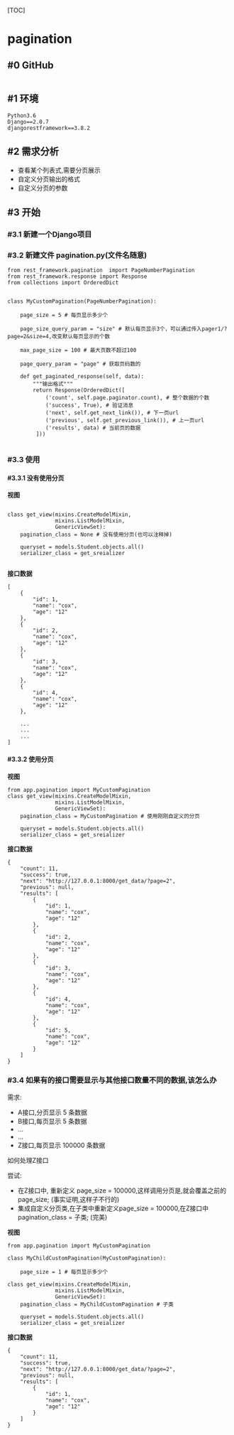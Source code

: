 [TOC]


# pagination

## #0 GitHub

```

```

## #1 环境

```
Python3.6
Django==2.0.7
djangorestframework==3.8.2
```


## #2 需求分析
- 查看某个列表式,需要分页展示
- 自定义分页输出的格式
- 自定义分页的参数

## #3 开始

### #3.1 新建一个Django项目
### #3.2 新建文件 pagination.py(文件名随意)

```
from rest_framework.pagination  import PageNumberPagination
from rest_framework.response import Response
from collections import OrderedDict


class MyCustomPagination(PageNumberPagination):
   
    page_size = 5 # 每页显示多少个

    page_size_query_param = "size" # 默认每页显示3个，可以通过传入pager1/?page=2&size=4,改变默认每页显示的个数

    max_page_size = 100 # 最大页数不超过100

    page_query_param = "page" # 获取页码数的

    def get_paginated_response(self, data):
        """输出格式"""
        return Response(OrderedDict([
            ('count', self.page.paginator.count), # 整个数据的个数
            ('success', True), # 验证消息
            ('next', self.get_next_link()), # 下一页url
            ('previous', self.get_previous_link()), # 上一页url
            ('results', data) # 当前页的数据
         ]))


```

### #3.3 使用
#### #3.3.1 没有使用分页

**视图**
```

class get_view(mixins.CreateModelMixin,
               mixins.ListModelMixin,
               GenericViewSet):
    pagination_class = None # 没有使用分页(也可以注释掉)

    queryset = models.Student.objects.all()
    serializer_class = get_sreializer
    
```

**接口数据**
```
[
    {
        "id": 1,
        "name": "cox",
        "age": "12"
    },
    {
        "id": 2,
        "name": "cox",
        "age": "12"
    },
    {
        "id": 3,
        "name": "cox",
        "age": "12"
    },
    {
        "id": 4,
        "name": "cox",
        "age": "12"
    },
    
    ...
    ...
    ...
]
```
#### #3.3.2 使用分页

**视图**


```
from app.pagination import MyCustomPagination
class get_view(mixins.CreateModelMixin,
               mixins.ListModelMixin,
               GenericViewSet):
    pagination_class = MyCustomPagination # 使用刚刚自定义的分页

    queryset = models.Student.objects.all()
    serializer_class = get_sreializer
```

**接口数据**


```
{
    "count": 11,
    "success": true,
    "next": "http://127.0.0.1:8000/get_data/?page=2",
    "previous": null,
    "results": [
        {
            "id": 1,
            "name": "cox",
            "age": "12"
        },
        {
            "id": 2,
            "name": "cox",
            "age": "12"
        },
        {
            "id": 3,
            "name": "cox",
            "age": "12"
        },
        {
            "id": 4,
            "name": "cox",
            "age": "12"
        },
        {
            "id": 5,
            "name": "cox",
            "age": "12"
        }
    ]
}
```

### #3.4 如果有的接口需要显示与其他接口数量不同的数据,该怎么办

需求:
- A接口,分页显示 5 条数据
- B接口,每页显示 5 条数据
- ...
- ...
- Z接口,每页显示 100000 条数据

如何处理Z接口

尝试:
- 在Z接口中, 重新定义 page_size = 100000,这样调用分页是,就会覆盖之前的 page_size; (事实证明,这样子不行的)
- 集成自定义分页类,在子类中重新定义page_size = 100000,在Z接口中 pagination_class = 子类; (完美)


**视图**
```
from app.pagination import MyCustomPagination

class MyChildCustomPagination(MyCustomPagination):

    page_size = 1 # 每页显示多少个

class get_view(mixins.CreateModelMixin,
               mixins.ListModelMixin,
               GenericViewSet):
    pagination_class = MyChildCustomPagination # 子类

    queryset = models.Student.objects.all()
    serializer_class = get_sreializer
```

**接口数据**


```
{
    "count": 11,
    "success": true,
    "next": "http://127.0.0.1:8000/get_data/?page=2",
    "previous": null,
    "results": [
        {
            "id": 1,
            "name": "cox",
            "age": "12"
        }
    ]
}
```






